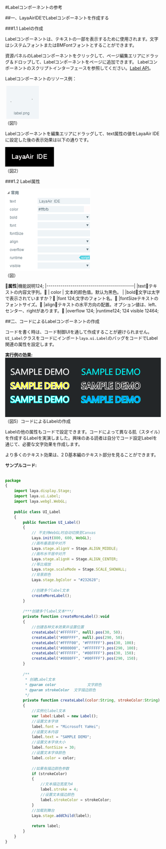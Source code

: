 #Labelコンポーネントの参考



##一、LayaAirIDEでLabelコンポーネントを作成する

###1.1 Labelの作成

Labelコンポーネントは、テキストの一部を表示するために使用されます。文字はシステムフォントまたはBMFontフォントとすることができます。

資源パネルのLabelコンポーネントをクリックして、ページ編集エリアにドラッグ＆ドロップして、Labelコンポーネントをページに追加できます。
Labelコンポーネントのスクリプトインターフェースを参照してください。[Label API](http://layaair.ldc.layabox.com/api/index.html?category=Core&class=laya.ui.Label)。

Labelコンポーネントのリソース例：



​        ![图片0.png](img/1.png)<br/>
（図1）

Labelコンポーネントを編集エリアにドラッグして、text属性の値をLayaAir IDEに設定した後の表示効果は以下の通りです。

​![图片0.png](img/2.png)<br/>
（図2）



 

 



###1.2 Label属性

​![图片0.png](img/3.png)<br/>
（図）

𞓜**属性**|機能説明124;
|--------------------------------------------|
|text𞓜テキストの内容文字列。𞓜
| color    | 文本的颜色值。默认为黑色。                    |
|bold𞓜文字は太字で表示されていますか？𞓜
|font 124;文字のフォント名。𞓜
|fontSizeテキストのフォントサイズ。𞓜
|align𞓜テキストの水平方向の配置。オプション値は、left、センター、rightがあります。𞓜
|overflow 124;
|runtime124;
124 visible 12464;



 



##二、コードによるLabelコンポーネントの作成

コードを書く時は、コード制御UIを通して作成することが避けられません。`UI_Label`クラスをコードにインポート`laya.ui.Label`のバッグをコードでLabel関連の属性を設定します。

**実行例の効果:**
​![5](img/4.png)<br/>
（図5）コードによるLabelの作成

Labelの他の属性もコードで設定できます。コードによって異なる肌（スタイル）を作成するLabelを実演しました。興味のある読者は自分でコード設定Labelを通じて、必要な文字効果を作成します。

より多くのテキスト効果は、2 D基本編のテキスト部分を見ることができます。

**サンプルコード:**


```javascript

package 
{
	import laya.display.Stage;
	import laya.ui.Label;
	import laya.webgl.WebGL;
	
	public class UI_Label
	{
		public function UI_Label()
		{
			// 不支持WebGL时自动切换至Canvas
			Laya.init(800, 600, WebGL);
			//画布垂直居中对齐
			Laya.stage.alignV = Stage.ALIGN_MIDDLE;
			//画布水平居中对齐
			Laya.stage.alignH = Stage.ALIGN_CENTER;
			//等比缩放
			Laya.stage.scaleMode = Stage.SCALE_SHOWALL;
			//背景颜色
			Laya.stage.bgColor = "#232628";

			//创建多个label文本
			createMoreLabel();			
		}

		/***创建多个label文本***/
		private function createMoreLabel():void
		{
			//创建各种文本效果并设置位置
			createLabel("#FFFFFF", null).pos(30, 50);
			createLabel("#00FFFF", null).pos(290, 50);
			createLabel("#FFFF00", "#FFFFFF").pos(30, 100);
			createLabel("#000000", "#FFFFFF").pos(290, 100);
			createLabel("#FFFFFF", "#00FFFF").pos(30, 150);
			createLabel("#0080FF", "#00FFFF").pos(290, 150);
		}
		
		/**
		 * 创建Label文本
		 * @param color 	         文字颜色
		 * @param strokeColor  文字描边颜色
		 */		
		private function createLabel(color:String, strokeColor:String):Label
		{
			//实例化label文本
			var label:Label = new Label();
			//设置文本字体
			label.font = "Microsoft YaHei";
			//设置文本内容
			label.text = "SAMPLE DEMO";
			//设置文本字体大小
			label.fontSize = 30;
			//设置文本字体颜色
			label.color = color;
			
			//如果有描边颜色参数
			if (strokeColor)
			{
				//文本描边宽度为4
				label.stroke = 4;
				//设置文本描边颜色
				label.strokeColor = strokeColor;
			}
			//加载到舞台
			Laya.stage.addChild(label);
			
			return label;
		}
	}
}
```








 	